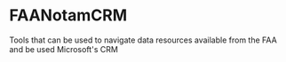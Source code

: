 # FAANotamCRM
Tools that can be used to navigate data resources available from the FAA and be used Microsoft's CRM
